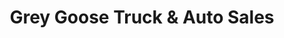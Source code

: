 ---
title: "Grey Goose Truck & Auto Sales"
url: /derry/grey-goose-truck-und-auto-sales/
shop: Autohaus
---